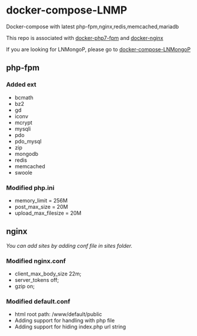 # docker-compose-LNMP
Docker-compose with latest php-fpm,nginx,redis,memcached,mariadb

This repo is associated with [docker-php7-fpm](https://github.com/yansongda/docker-php7-fpm) and [docker-nginx](https://github.com/yansongda/docker-nginx)

If you are looking for LNMongoP, please go to [docker-compose-LNMongoP](https://github.com/yansongda/docker-compose-LNMongoP)

## php-fpm

### Added ext
- bcmath
- bz2 
- gd 
- iconv 
- mcrypt 
- mysqli
- pdo
- pdo_mysql
- zip
- mongodb
- redis
- memcached
- swoole

### Modified php.ini
- memory_limit = 256M
- post_max_size = 20M
- upload_max_filesize = 20M


## nginx
*You can add sites by adding conf file in sites folder.*

### Modified nginx.conf
- client_max_body_size 22m;    
- server_tokens off;
- gzip  on;

### Modified default.conf
- html root path: /www/default/public
- Adding support for handling with php file
- Adding support for hiding index.php url string
